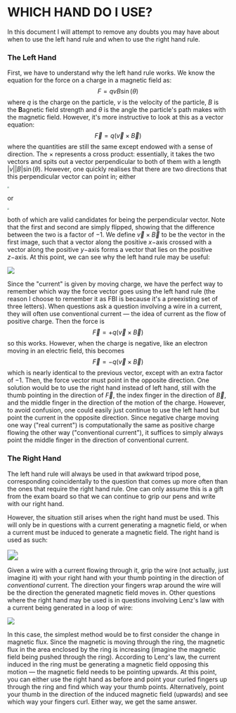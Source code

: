 # WHICH HAND DO I USE?

In this document I will attempt to remove any doubts you may have about when to use the left hand rule and when to use the right hand rule.

### The Left Hand

First, we have to understand why the left hand rule works. We know the equation for the force on a charge in a magnetic field as:
$$
F=qvB\sin(\theta)
$$
where $q$ is the charge on the particle, $v$ is the velocity of the particle, $B$ is the **B**agnetic field strength and $\theta$ is the angle the particle's path makes with the magnetic field. However, it's more instructive to look at this as a vector equation:
$$
\vec{F}=q(\vec{v}\times\vec{B})
$$
where the quantities are still the same except endowed with a sense of direction. The $\times$ represents a cross product: essentially, it takes the two vectors and spits out a vector perpendicular to both of them with a length $|v||B|\sin(\theta)$. However, one quickly realises that there are two directions that this perpendicular vector can point in; either

<img src="/Users/norrislam/Documents/CAS/E&M/LH1.png" style="zoom:25%;" />

or

<img src="/Users/norrislam/Documents/CAS/E&M/LH2.png" style="zoom:25%;" />

both of which are valid candidates for being the perpendicular vector. Note that the first and second are simply flipped, showing that the difference between the two is a factor of $-1$. We define $\vec{v}\times\vec{B}$ to be the vector in the first image, such that a vector along the positive $x-$axis crossed with a vector along the positive $y-$axis forms a vector that lies on the positive $z-$axis. At this point, we can see why the left hand rule may be useful:

![](/Users/norrislam/Documents/CAS/E&M/FBI.png)

Since the "current" is given by moving charge, we have the perfect way to remember which way the force vector goes using the left hand rule (the reason I choose to remember it as FBI is because it's a preexisting set of three letters). When questions ask a question involving a wire in a current, they will often use conventional current — the idea of current as the flow of positive charge. Then the force is 
$$
\vec{F}=+q(\vec{v}\times\vec{B})
$$
so this works. However, when the charge is negative, like an electron moving in an electric field, this becomes
$$
\vec{F}=-q(\vec{v}\times\vec{B})
$$
which is nearly identical to the previous vector, except with an extra factor of $-1$. Then, the force vector must point in the opposite direction. One solution would be to use the right hand instead of left hand, still with the thumb pointing in the direction of $\vec{F}$, the index finger in the direction of $\vec{B}$, and the middle finger in the direction of the motion of the charge. However, to avoid confusion, one could easily just continue to use the left hand but point the current in the opposite direction. Since negative charge moving one way ("real current") is computationally the same as positive charge flowing the other way ("conventional current"), it suffices to simply always point the middle finger in the direction of conventional current.

### The Right Hand

The left hand rule will always be used in that awkward tripod pose, corresponding coincidentally to the question that comes up more often than the ones that require the right hand rule. One can only assume this is a gift from the exam board so that we can continue to grip our pens and write with our right hand.

However, the situation still arises when the right hand must be used. This will only be in questions with a current generating a magnetic field, or when a current must be induced to generate a magnetic field. The right hand is used as such:

<img src="/Users/norrislam/Documents/CAS/E&M/RH rule.png" style="zoom:150%;" />

Given a wire with a current flowing through it, grip the wire (not actually, just imagine it) with your right hand with your thumb pointing in the direction of *conventional* current. The direction your fingers wrap around the wire will be the direction the generated magnetic field moves in. Other questions where the right hand may be used is in questions involving Lenz's law with a current being generated in a loop of wire:

![](/Users/norrislam/Documents/CAS/E&M/lenz.png)

In this case, the simplest method would be to first consider the change in magnetic flux. Since the magnetic is moving through the ring, the magnetic flux in the area enclosed by the ring is increasing (imagine the magnetic field being pushed through the ring). According to Lenz's law, the current induced in the ring must be generating a magnetic field opposing this motion — the magnetic field needs to be pointing upwards. At this point, you can either use the right hand as before and point your curled fingers up through the ring and find which way your thumb points. Alternatively, point your thumb in the direction of the induced magnetic field (upwards) and see which way your fingers curl. Either way, we get the same answer.